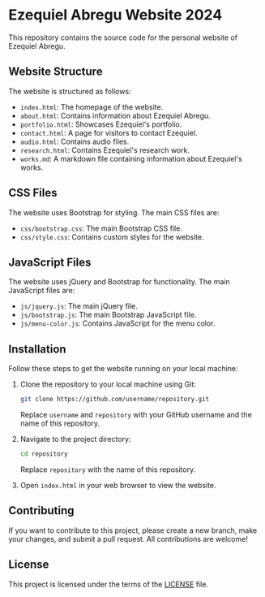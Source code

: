 # Ezequiel Abregu Website 2024

This repository contains the source code for the personal website of Ezequiel Abregu.

## Website Structure

The website is structured as follows:

- `index.html`: The homepage of the website.
- `about.html`: Contains information about Ezequiel Abregu.
- `portfolio.html`: Showcases Ezequiel's portfolio.
- `contact.html`: A page for visitors to contact Ezequiel.
- `audio.html`: Contains audio files.
- `research.html`: Contains Ezequiel's research work.
- `works.md`: A markdown file containing information about Ezequiel's works.

## CSS Files

The website uses Bootstrap for styling. The main CSS files are:

- `css/bootstrap.css`: The main Bootstrap CSS file.
- `css/style.css`: Contains custom styles for the website.

## JavaScript Files

The website uses jQuery and Bootstrap for functionality. The main JavaScript files are:

- `js/jquery.js`: The main jQuery file.
- `js/bootstrap.js`: The main Bootstrap JavaScript file.
- `js/menu-color.js`: Contains JavaScript for the menu color.

## Installation

Follow these steps to get the website running on your local machine:

1. Clone the repository to your local machine using Git:

    ```bash
    git clone https://github.com/username/repository.git
    ```

    Replace `username` and `repository` with your GitHub username and the name of this repository.

2. Navigate to the project directory:

    ```bash
    cd repository
    ```

    Replace `repository` with the name of this repository.

3. Open `index.html` in your web browser to view the website.

## Contributing

If you want to contribute to this project, please create a new branch, make your changes, and submit a pull request. All contributions are welcome!

## License

This project is licensed under the terms of the [LICENSE](LICENSE) file.